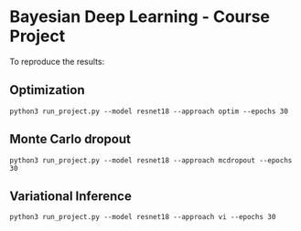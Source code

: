 # Bayesian Deep Learning - Course Project

To reproduce the results:

## Optimization
`python3 run_project.py --model resnet18 --approach optim --epochs 30`

## Monte Carlo dropout
`python3 run_project.py --model resnet18 --approach mcdropout --epochs 30`

## Variational Inference
`python3 run_project.py --model resnet18 --approach vi --epochs 30`